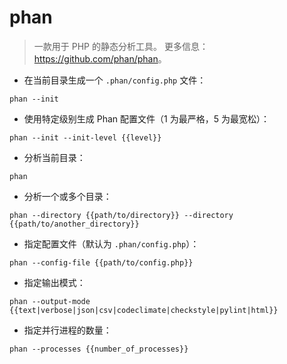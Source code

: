 # phan

> 一款用于 PHP 的静态分析工具。
> 更多信息：<https://github.com/phan/phan>。

- 在当前目录生成一个 `.phan/config.php` 文件：

`phan --init`

- 使用特定级别生成 Phan 配置文件（1 为最严格，5 为最宽松）：

`phan --init --init-level {{level}}`

- 分析当前目录：

`phan`

- 分析一个或多个目录：

`phan --directory {{path/to/directory}} --directory {{path/to/another_directory}}`

- 指定配置文件（默认为 `.phan/config.php`）：

`phan --config-file {{path/to/config.php}}`

- 指定输出模式：

`phan --output-mode {{text|verbose|json|csv|codeclimate|checkstyle|pylint|html}}`

- 指定并行进程的数量：

`phan --processes {{number_of_processes}}`